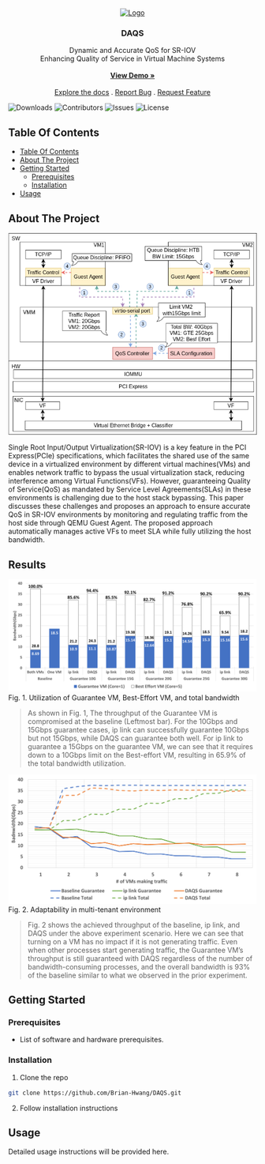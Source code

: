 <br/>
<p align="center">
  <a href="https://github.com/Brian-Hwang/DAQS">
    <img src="images/logo.png" alt="Logo" width="80" height="80">
  </a>

  <h3 align="center">DAQS</h3>

  <p align="center">
    Dynamic and Accurate QoS for SR-IOV
    <br/>
    Enhancing Quality of Service in Virtual Machine Systems
    <br/>
    <br/>
    <a href="https://daqsdemo.example.com"><strong>View Demo »</strong></a>
    <br/>
    <br/>
    <a href="https://github.com/Brian-Hwang/DAQS">Explore the docs</a>
    .
    <a href="https://github.com/Brian-Hwang/DAQS/issues">Report Bug</a>
    .
    <a href="https://github.com/Brian-Hwang/DAQS/issues">Request Feature</a>
  </p>
</p>

![Downloads](https://img.shields.io/github/downloads/Brian-Hwang/DAQS/total) ![Contributors](https://img.shields.io/github/contributors/Brian-Hwang/DAQS?color=dark-green) ![Issues](https://img.shields.io/github/issues/Brian-Hwang/DAQS) ![License](https://img.shields.io/github/license/Brian-Hwang/DAQS)

## Table Of Contents

- [Table Of Contents](#table-of-contents)
- [About The Project](#about-the-project)
- [Getting Started](#getting-started)
  - [Prerequisites](#prerequisites)
  - [Installation](#installation)
- [Usage](#usage)

## About The Project

![Screen Shot](images/SR-IOV.png)

Single Root Input/Output Virtualization(SR-IOV) is a key feature in the PCI Express(PCIe) specifications, which facilitates the shared use of the same device in a virtualized environment by different virtual machines(VMs) and enables network traffic to bypass the usual virtualization stack, reducing interference among Virtual Functions(VFs). However, guaranteeing Quality of Service(QoS) as mandated by Service Level Agreements(SLAs) in these environments is challenging due to the host stack bypassing. This paper discusses these challenges and proposes an approach to ensure accurate QoS in SR-IOV environments by monitoring and regulating traffic from the host side through QEMU Guest Agent. The proposed approach automatically manages active VFs to meet SLA while fully utilizing the host bandwidth.

## Results

![Utilization](images/utilization.png)
Fig. 1. Utilization of Guarantee VM, Best-Effort VM, and total bandwidth

> As shown in Fig. 1, The throughput of the Guarantee VM is compromised at the baseline (Leftmost bar). For the 10Gbps and 15Gbps guarantee cases, ip link can successfully guarantee 10Gbps but not 15Gbps, while DAQS can guarantee both
> well. For ip link to guarantee a 15Gbps on the guarantee
> VM, we can see that it requires down to a 10Gbps limit on
> the Best-effort VM, resulting in 65.9% of the total bandwidth
> utilization.

![Scalability](images/Scalability.png)
Fig. 2. Adaptability in multi-tenant environment

> Fig. 2 shows the achieved throughput of the baseline, ip
> link, and DAQS under the above experiment scenario. Here
> we can see that turning on a VM has no impact if it is not
> generating traffic. Even when other processes start generating
> traffic, the Guarantee VM’s throughput is still guaranteed
> with DAQS regardless of the number of bandwidth-consuming
> processes, and the overall bandwidth is 93% of the baseline
> similar to what we observed in the prior experiment.

## Getting Started

### Prerequisites

- List of software and hardware prerequisites.

### Installation

1. Clone the repo

```sh
git clone https://github.com/Brian-Hwang/DAQS.git
```

2. Follow installation instructions

## Usage

Detailed usage instructions will be provided here.
